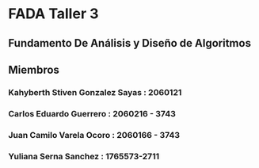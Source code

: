 # FADA Taller 3
## Fundamento De Análisis y Diseño de Algoritmos

## Miembros
### Kahyberth Stiven Gonzalez Sayas : 2060121
### Carlos Eduardo Guerrero : 2060216 - 3743
### Juan Camilo Varela Ocoro : 2060166 - 3743
### Yuliana Serna Sanchez : 1765573-2711
